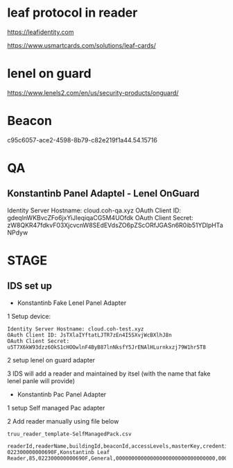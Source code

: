 
# leaf protocol in reader

<https://leafidentity.com>

<https://www.usmartcards.com/solutions/leaf-cards/>

# lenel on guard

<https://www.lenels2.com/en/us/security-products/onguard/>

# Beacon 

c95c6057-ace2-4598-8b79-c82e219f1a44.54.15716

# QA

## Konstantinb Panel Adaptel - Lenel OnGuard

Identity Server Hostname: cloud.coh-qa.xyz
OAuth Client ID: gdeqlnWKBvcZFo6jxYiJIeqiqaCG5M4UOfdk
OAuth Client Secret: zW8QKR47fdkvF03XjcvcnW8SEdEVdsZO6pZScORfJGASn6R0ib51YDlpHTaNPdyw

# STAGE

## IDS set up

* Konstantinb Fake Lenel Panel Adapter

1 Setup device:
```
Identity Server Hostname: cloud.coh-test.xyz
OAuth Client ID: JsTXlaIYftatLJTR7zEn4I5SXvjWcBXlhJ8n
OAuth Client Secret: u5T7X6kW93dzz6OkS1cHOOwlnF4ByB87lnNksfY5JrENAlHLurnkxzj79W1hr5T8
```

2 setup lenel on guard adapter 

3 IDS will add a reader and maintained by itsel (with the name that fake lenel panle will provide)

* Konstantinb Pac Panel Adapter

1 setup Self managed Pac adapter

2 Add reader manually using file below

`truu_reader_template-SelfManagedPack.csv`
```
readerId,readerName,buildingId,beaconId,accessLevels,masterKey,credentialKey,readerType
022300000000690F,Konstantinb Leaf Reader,85,022300000000690F,General,00000000000000000000000000000000,00000000000000000000000000000000,LEAF
```

